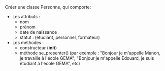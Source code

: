 Créer une classe Personne, qui comporte:
- Les attributs :
    - nom
    - prénom
    - date de naissance
    - statut : (étudiant, personnel, formateur)
- Les méthodes :
    - constructeur (__init__)
    - méthode se_presenter() (par exemple : "Bonjour je m'appelle Manon, je travaille à l'école GEMA"; "Bonjour je m'appelle Edouard, je suis étudiant à l'école GEMA", etc)